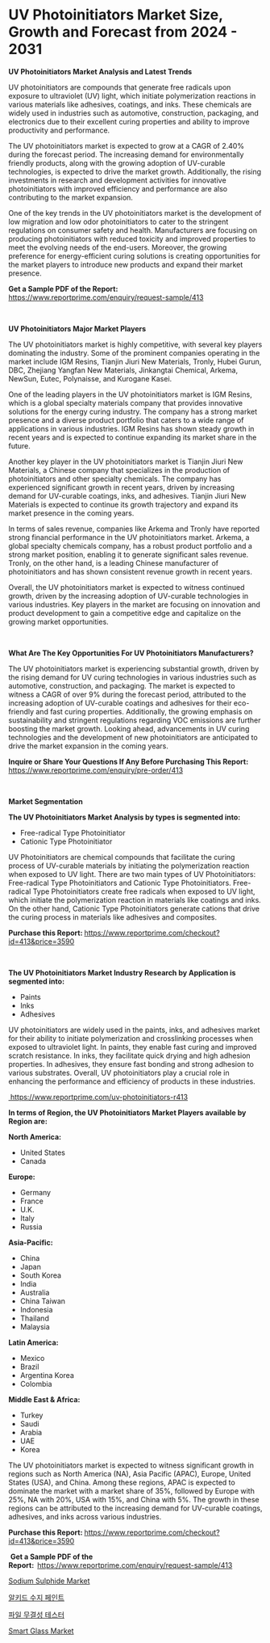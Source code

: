 <p><h1>UV Photoinitiators Market Size, Growth and Forecast from 2024 - 2031</h1></p><p><strong>UV Photoinitiators Market Analysis and Latest Trends</strong></p>
<p><p>UV photoinitiators are compounds that generate free radicals upon exposure to ultraviolet (UV) light, which initiate polymerization reactions in various materials like adhesives, coatings, and inks. These chemicals are widely used in industries such as automotive, construction, packaging, and electronics due to their excellent curing properties and ability to improve productivity and performance.</p><p>The UV photoinitiators market is expected to grow at a CAGR of 2.40% during the forecast period. The increasing demand for environmentally friendly products, along with the growing adoption of UV-curable technologies, is expected to drive the market growth. Additionally, the rising investments in research and development activities for innovative photoinitiators with improved efficiency and performance are also contributing to the market expansion.</p><p>One of the key trends in the UV photoinitiators market is the development of low migration and low odor photoinitiators to cater to the stringent regulations on consumer safety and health. Manufacturers are focusing on producing photoinitiators with reduced toxicity and improved properties to meet the evolving needs of the end-users. Moreover, the growing preference for energy-efficient curing solutions is creating opportunities for the market players to introduce new products and expand their market presence.</p></p>
<p><strong>Get a Sample PDF of the Report:&nbsp;</strong> <a href="https://www.reportprime.com/enquiry/request-sample/413">https://www.reportprime.com/enquiry/request-sample/413</a></p>
<p>&nbsp;</p>
<p><strong>UV Photoinitiators Major Market Players</strong></p>
<p><p>The UV photoinitiators market is highly competitive, with several key players dominating the industry. Some of the prominent companies operating in the market include IGM Resins, Tianjin Jiuri New Materials, Tronly, Hubei Gurun, DBC, Zhejiang Yangfan New Materials, Jinkangtai Chemical, Arkema, NewSun, Eutec, Polynaisse, and Kurogane Kasei.</p><p>One of the leading players in the UV photoinitiators market is IGM Resins, which is a global specialty materials company that provides innovative solutions for the energy curing industry. The company has a strong market presence and a diverse product portfolio that caters to a wide range of applications in various industries. IGM Resins has shown steady growth in recent years and is expected to continue expanding its market share in the future.</p><p>Another key player in the UV photoinitiators market is Tianjin Jiuri New Materials, a Chinese company that specializes in the production of photoinitiators and other specialty chemicals. The company has experienced significant growth in recent years, driven by increasing demand for UV-curable coatings, inks, and adhesives. Tianjin Jiuri New Materials is expected to continue its growth trajectory and expand its market presence in the coming years.</p><p>In terms of sales revenue, companies like Arkema and Tronly have reported strong financial performance in the UV photoinitiators market. Arkema, a global specialty chemicals company, has a robust product portfolio and a strong market position, enabling it to generate significant sales revenue. Tronly, on the other hand, is a leading Chinese manufacturer of photoinitiators and has shown consistent revenue growth in recent years.</p><p>Overall, the UV photoinitiators market is expected to witness continued growth, driven by the increasing adoption of UV-curable technologies in various industries. Key players in the market are focusing on innovation and product development to gain a competitive edge and capitalize on the growing market opportunities.</p></p>
<p>&nbsp;</p>
<p><strong>What Are The Key Opportunities For UV Photoinitiators Manufacturers?</strong></p>
<p><p>The UV photoinitiators market is experiencing substantial growth, driven by the rising demand for UV curing technologies in various industries such as automotive, construction, and packaging. The market is expected to witness a CAGR of over 9% during the forecast period, attributed to the increasing adoption of UV-curable coatings and adhesives for their eco-friendly and fast curing properties. Additionally, the growing emphasis on sustainability and stringent regulations regarding VOC emissions are further boosting the market growth. Looking ahead, advancements in UV curing technologies and the development of new photoinitiators are anticipated to drive the market expansion in the coming years.</p></p>
<p><strong>Inquire or Share Your Questions If Any Before Purchasing This Report:</strong> <a href="https://www.reportprime.com/enquiry/pre-order/413">https://www.reportprime.com/enquiry/pre-order/413</a></p>
<p>&nbsp;</p>
<p><strong>Market Segmentation</strong></p>
<p><strong>The UV Photoinitiators Market Analysis by types is segmented into:</strong></p>
<p><ul><li>Free-radical Type Photoinitiator</li><li>Cationic Type Photoinitiator</li></ul></p>
<p><p>UV Photoinitiators are chemical compounds that facilitate the curing process of UV-curable materials by initiating the polymerization reaction when exposed to UV light. There are two main types of UV Photoinitiators: Free-radical Type Photoinitiators and Cationic Type Photoinitiators. Free-radical Type Photoinitiators create free radicals when exposed to UV light, which initiate the polymerization reaction in materials like coatings and inks. On the other hand, Cationic Type Photoinitiators generate cations that drive the curing process in materials like adhesives and composites.</p></p>
<p><strong>Purchase this Report:&nbsp;</strong><a href="https://www.reportprime.com/checkout?id=413&price=3590">https://www.reportprime.com/checkout?id=413&price=3590</a></p>
<p>&nbsp;</p>
<p><strong>The UV Photoinitiators Market Industry Research by Application is segmented into:</strong></p>
<p><ul><li>Paints</li><li>Inks</li><li>Adhesives</li></ul></p>
<p><p>UV photoinitiators are widely used in the paints, inks, and adhesives market for their ability to initiate polymerization and crosslinking processes when exposed to ultraviolet light. In paints, they enable fast curing and improved scratch resistance. In inks, they facilitate quick drying and high adhesion properties. In adhesives, they ensure fast bonding and strong adhesion to various substrates. Overall, UV photoinitiators play a crucial role in enhancing the performance and efficiency of products in these industries.</p></p>
<p><a href="https://www.reportprime.com/uv-photoinitiators-r413">&nbsp;https://www.reportprime.com/uv-photoinitiators-r413</a></p>
<p><strong>In terms of Region, the UV Photoinitiators Market Players available by Region are:</strong></p>
<p>
    <p> <strong> North America: </strong>
        <ul>
            <li>United States</li>
            <li>Canada</li>
        </ul>
        </p> 
    <p> <strong> Europe: </strong>
        <ul>
            <li>Germany</li>
            <li>France</li>
            <li>U.K.</li>
            <li>Italy</li>
            <li>Russia</li>
        </ul>
        </p> 
    <p> <strong> Asia-Pacific: </strong>
        <ul>
            <li>China</li>
            <li>Japan</li>
            <li>South Korea</li>
            <li>India</li>
            <li>Australia</li>
            <li>China Taiwan</li>
            <li>Indonesia</li>
            <li>Thailand</li>
            <li>Malaysia</li>
        </ul>
        </p> 
    <p> <strong> Latin America: </strong>
        <ul>
            <li>Mexico</li>
            <li>Brazil</li>
            <li>Argentina Korea</li>
            <li>Colombia</li>
        </ul>
        </p> 
    <p> <strong> Middle East & Africa: </strong>
        <ul>
            <li>Turkey</li>
            <li>Saudi</li>
            <li>Arabia</li>
            <li>UAE</li>
            <li>Korea</li>
        </ul>
    </p>
    </p>
<p><p>The UV photoinitiators market is expected to witness significant growth in regions such as North America (NA), Asia Pacific (APAC), Europe, United States (USA), and China. Among these regions, APAC is expected to dominate the market with a market share of 35%, followed by Europe with 25%, NA with 20%, USA with 15%, and China with 5%. The growth in these regions can be attributed to the increasing demand for UV-curable coatings, adhesives, and inks across various industries.</p></p>
<p><strong>Purchase this Report: </strong><a href="https://www.reportprime.com/checkout?id=413&price=3590">https://www.reportprime.com/checkout?id=413&price=3590</a></p>
<p>&nbsp;<strong>Get a Sample PDF of the Report:&nbsp;&nbsp;</strong><a href="https://www.reportprime.com/enquiry/request-sample/413">https://www.reportprime.com/enquiry/request-sample/413</a></p>
<p><strong></strong></p>
<p><p><a href="https://github.com/EbonyHane1955/Market-Research-Report-List-1/blob/main/sodium-sulphide-market.md">Sodium Sulphide Market</a></p><p><a href="https://github.com/RonSpencer61/Market-Research-Report-List-1/blob/main/734026267520.md">알키드 수지 페인트</a></p><p><a href="https://github.com/CarmellaLang1/Market-Research-Report-List-1/blob/main/172494367521.md">파일 무결성 테스터</a></p><p><a href="https://github.com/NaomieConner2023/Market-Research-Report-List-1/blob/main/smart-glass-market.md">Smart Glass Market</a></p></p>